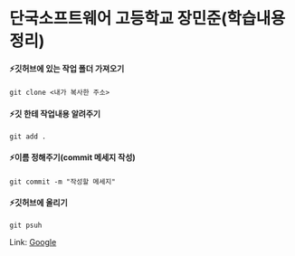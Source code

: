 # 단국소프트웨어 고등학교 장민준(학습내용 정리)

#### ⚡️깃허브에 있는 작업 폴더 가져오기

```
git clone <내가 복사한 주소>
```

#### ⚡️깃 한테 작업내용 알려주기

```
git add .

```

#### ⚡️이름 정해주기(commit 메세지 작성)

```
git commit -m "작성할 메세지"

```

#### ⚡️깃허브에 올리기

```
git psuh

```

Link: [Google][googlelink]

[googlelink]: https://google.com 'Go google'
